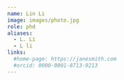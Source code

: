 ```yaml
---
name: Lin Li
image: images/photo.jpg
role: phd
aliases:
  - L. Li
  - L li
links:
  #home-page: https://janesmith.com
  #orcid: 0000-0001-8713-9213
---
```

